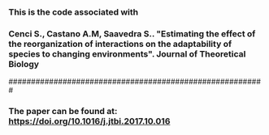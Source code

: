 ### This is the code associated with
### Cenci S., Castano A.M, Saavedra S.. "Estimating the effect of the reorganization of interactions on the adaptability of species to changing environments". Journal of Theoretical Biology
######################################################### 
### The paper can be found at: https://doi.org/10.1016/j.jtbi.2017.10.016
